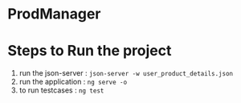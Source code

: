 # ProdManager

Steps to Run the project
========================

1. run the json-server : `json-server -w user_product_details.json`
2. run the application : `ng serve -o`
3. to run testcases : `ng test`


